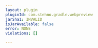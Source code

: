 ```yaml
---
layout: plugin
pluginId: com.stehno.gradle.webpreview
jarSha1: INVALID
isJarAvailable: false
error: NONE
violations: []

---
```

